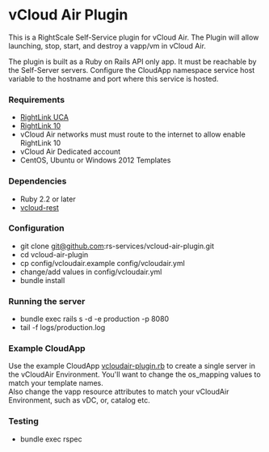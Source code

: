 # vCloud Air Plugin

This is a RightScale Self-Service plugin for vCloud Air.  The Plugin will allow
launching, stop, start, and destroy a vapp/vm in vCloud Air.

The plugin is built as a Ruby on Rails API only app.  It must be reachable by the
Self-Server servers.  Configure the CloudApp namespace service host variable to the
hostname and port where this service is hosted.  

### Requirements
* [RightLink UCA](http://uca.surge.sh/)
* [RightLink 10](http://docs.rightscale.com/rl10/)
* vCloud Air networks must must route to the internet to allow enable RightLink 10
* vCloud Air Dedicated account
* CentOS, Ubuntu or Windows 2012 Templates

### Dependencies
* Ruby 2.2 or later
* [vcloud-rest](https://github.com/vmware/vcloud-rest)


### Configuration
* git clone git@github.com:rs-services/vcloud-air-plugin.git
* cd vcloud-air-plugin
* cp config/vcloudair.example config/vcloudair.yml
* change/add values in config/vcloudair.yml
* bundle install

### Running the server
* bundle exec rails s -d -e production -p 8080
* tail -f logs/production.log

### Example CloudApp
Use the example CloudApp [vcloudair-plugin.rb](vcloudair-plugin.rb) to create a single server in
the vCloudAir Environment.  You'll want to change the os_mapping values to match your template names.  
Also change the vapp resource attributes to match your vCloudAir Environment, such as vDC, or, catalog
etc.


### Testing
* bundle exec rspec
